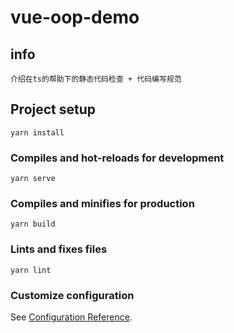 # vue-oop-demo

## info
    
    介绍在ts的帮助下的静态代码检查 + 代码编写规范

## Project setup
```
yarn install
```

### Compiles and hot-reloads for development
```
yarn serve
```

### Compiles and minifies for production
```
yarn build
```

### Lints and fixes files
```
yarn lint
```

### Customize configuration
See [Configuration Reference](https://cli.vuejs.org/config/).
